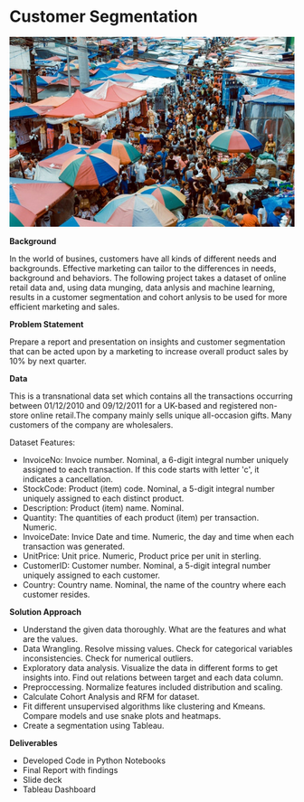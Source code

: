# Customer Segmentation
![cover_photo](readme/customer_market.jpg)

**Background**

In the world of busines, customers have all kinds of different needs and backgrounds. Effective marketing can tailor to the differences in needs, background and behaviors. The following project takes a dataset of online retail data and, using data munging, data anlysis and machine learning, results in a customer segmentation and cohort anlysis to be used for more efficient marketing and sales.

**Problem Statement**

Prepare a report and presentation on insights and customer segmentation that can be acted upon by a marketing to increase overall product sales by 10% by next quarter.

**Data**

This is a transnational data set which contains all the transactions occurring between 01/12/2010 and 09/12/2011 for a UK-based and registered non-store online retail.The company mainly sells unique all-occasion gifts. Many customers of the company are wholesalers.

Dataset Features:
- InvoiceNo: Invoice number. Nominal, a 6-digit integral number uniquely assigned to each transaction. If this code starts with letter 'c', it indicates a cancellation.
- StockCode: Product (item) code. Nominal, a 5-digit integral number uniquely assigned to each distinct product.
- Description: Product (item) name. Nominal.
- Quantity: The quantities of each product (item) per transaction. Numeric.
- InvoiceDate: Invice Date and time. Numeric, the day and time when each transaction was generated.
- UnitPrice: Unit price. Numeric, Product price per unit in sterling.
- CustomerID: Customer number. Nominal, a 5-digit integral number uniquely assigned to each customer.
- Country: Country name. Nominal, the name of the country where each customer resides.
  
**Solution Approach**
  - Understand the given data thoroughly. What are the features and what are the values.
  - Data Wrangling. Resolve missing values. Check for categorical variables inconsistencies. Check for numerical outliers. 
  - Exploratory data analysis. Visualize the data in different forms to get insights into. Find out relations between target and each data column.
  - Preproccessing. Normalize features included distribution and scaling.
  - Calculate Cohort Analysis and RFM for dataset.
  - Fit different unsupervised algorithms like clustering and Kmeans. Compare models and use snake plots and heatmaps.
  - Create a segmentation using Tableau.
    
**Deliverables**
  - Developed Code in Python Notebooks
  - Final Report with findings
  - Slide deck
  - Tableau Dashboard







